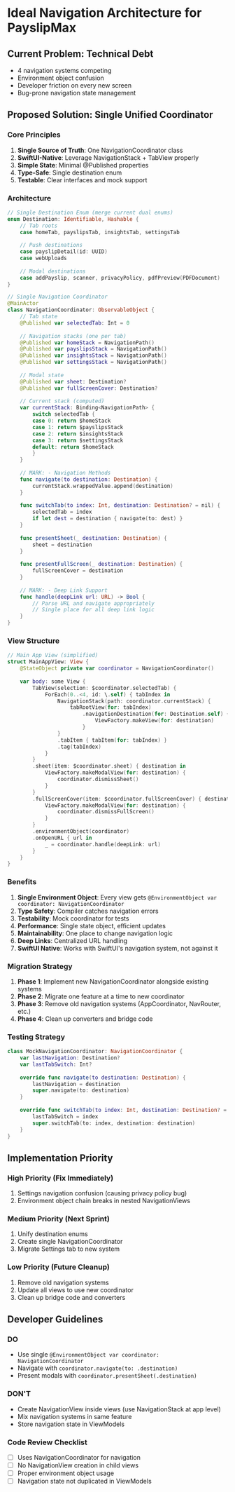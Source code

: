 # Ideal Navigation Architecture for PayslipMax

## Current Problem: Technical Debt
- 4 navigation systems competing
- Environment object confusion
- Developer friction on every new screen
- Bug-prone navigation state management

## Proposed Solution: Single Unified Coordinator

### Core Principles
1. **Single Source of Truth**: One NavigationCoordinator class
2. **SwiftUI-Native**: Leverage NavigationStack + TabView properly  
3. **Simple State**: Minimal @Published properties
4. **Type-Safe**: Single destination enum
5. **Testable**: Clear interfaces and mock support

### Architecture

```swift
// Single Destination Enum (merge current dual enums)
enum Destination: Identifiable, Hashable {
    // Tab roots
    case homeTab, payslipsTab, insightsTab, settingsTab
    
    // Push destinations
    case payslipDetail(id: UUID)
    case webUploads
    
    // Modal destinations  
    case addPayslip, scanner, privacyPolicy, pdfPreview(PDFDocument)
}

// Single Navigation Coordinator
@MainActor
class NavigationCoordinator: ObservableObject {
    // Tab state
    @Published var selectedTab: Int = 0
    
    // Navigation stacks (one per tab)
    @Published var homeStack = NavigationPath()
    @Published var payslipsStack = NavigationPath()
    @Published var insightsStack = NavigationPath()
    @Published var settingsStack = NavigationPath()
    
    // Modal state
    @Published var sheet: Destination?
    @Published var fullScreenCover: Destination?
    
    // Current stack (computed)
    var currentStack: Binding<NavigationPath> {
        switch selectedTab {
        case 0: return $homeStack
        case 1: return $payslipsStack  
        case 2: return $insightsStack
        case 3: return $settingsStack
        default: return $homeStack
        }
    }
    
    // MARK: - Navigation Methods
    func navigate(to destination: Destination) {
        currentStack.wrappedValue.append(destination)
    }
    
    func switchTab(to index: Int, destination: Destination? = nil) {
        selectedTab = index
        if let dest = destination { navigate(to: dest) }
    }
    
    func presentSheet(_ destination: Destination) {
        sheet = destination
    }
    
    func presentFullScreen(_ destination: Destination) {
        fullScreenCover = destination
    }
    
    // MARK: - Deep Link Support
    func handle(deepLink url: URL) -> Bool {
        // Parse URL and navigate appropriately
        // Single place for all deep link logic
    }
}
```

### View Structure

```swift
// Main App View (simplified)
struct MainAppView: View {
    @StateObject private var coordinator = NavigationCoordinator()
    
    var body: some View {
        TabView(selection: $coordinator.selectedTab) {
            ForEach(0..<4, id: \.self) { tabIndex in
                NavigationStack(path: coordinator.currentStack) {
                    tabRootView(for: tabIndex)
                        .navigationDestination(for: Destination.self) { destination in
                            ViewFactory.makeView(for: destination)
                        }
                }
                .tabItem { tabItem(for: tabIndex) }
                .tag(tabIndex)
            }
        }
        .sheet(item: $coordinator.sheet) { destination in
            ViewFactory.makeModalView(for: destination) {
                coordinator.dismissSheet()
            }
        }
        .fullScreenCover(item: $coordinator.fullScreenCover) { destination in
            ViewFactory.makeModalView(for: destination) {
                coordinator.dismissFullScreen()
            }
        }
        .environmentObject(coordinator)
        .onOpenURL { url in
            _ = coordinator.handle(deepLink: url)
        }
    }
}
```

### Benefits
1. **Single Environment Object**: Every view gets `@EnvironmentObject var coordinator: NavigationCoordinator`
2. **Type Safety**: Compiler catches navigation errors
3. **Testability**: Mock coordinator for tests
4. **Performance**: Single state object, efficient updates
5. **Maintainability**: One place to change navigation logic
6. **Deep Links**: Centralized URL handling
7. **SwiftUI Native**: Works with SwiftUI's navigation system, not against it

### Migration Strategy
1. **Phase 1**: Implement new NavigationCoordinator alongside existing systems
2. **Phase 2**: Migrate one feature at a time to new coordinator
3. **Phase 3**: Remove old navigation systems (AppCoordinator, NavRouter, etc.)
4. **Phase 4**: Clean up converters and bridge code

### Testing Strategy
```swift
class MockNavigationCoordinator: NavigationCoordinator {
    var lastNavigation: Destination?
    var lastTabSwitch: Int?
    
    override func navigate(to destination: Destination) {
        lastNavigation = destination
        super.navigate(to: destination)
    }
    
    override func switchTab(to index: Int, destination: Destination? = nil) {
        lastTabSwitch = index
        super.switchTab(to: index, destination: destination)
    }
}
```

## Implementation Priority

### High Priority (Fix Immediately)
1. Settings navigation confusion (causing privacy policy bug)
2. Environment object chain breaks in nested NavigationViews

### Medium Priority (Next Sprint)  
1. Unify destination enums
2. Create single NavigationCoordinator
3. Migrate Settings tab to new system

### Low Priority (Future Cleanup)
1. Remove old navigation systems
2. Update all views to use new coordinator
3. Clean up bridge code and converters

## Developer Guidelines

### DO
- Use single `@EnvironmentObject var coordinator: NavigationCoordinator`
- Navigate with `coordinator.navigate(to: .destination)`
- Present modals with `coordinator.presentSheet(.destination)`

### DON'T  
- Create NavigationView inside views (use NavigationStack at app level)
- Mix navigation systems in same feature
- Store navigation state in ViewModels

### Code Review Checklist
- [ ] Uses NavigationCoordinator for navigation
- [ ] No NavigationView creation in child views
- [ ] Proper environment object usage
- [ ] Navigation state not duplicated in ViewModels 